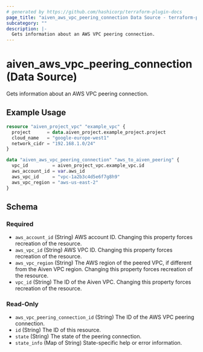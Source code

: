```yaml
---
# generated by https://github.com/hashicorp/terraform-plugin-docs
page_title: "aiven_aws_vpc_peering_connection Data Source - terraform-provider-aiven"
subcategory: ""
description: |-
  Gets information about an AWS VPC peering connection.
---
```


# aiven_aws_vpc_peering_connection (Data Source)

Gets information about an AWS VPC peering connection.

## Example Usage

```terraform
resource "aiven_project_vpc" "example_vpc" {
  project      = data.aiven_project.example_project.project
  cloud_name   = "google-europe-west1"
  network_cidr = "192.168.1.0/24"
}

data "aiven_aws_vpc_peering_connection" "aws_to_aiven_peering" {
  vpc_id         = aiven_project_vpc.example_vpc.id
  aws_account_id = var.aws_id
  aws_vpc_id     = "vpc-1a2b3c4d5e6f7g8h9"
  aws_vpc_region = "aws-us-east-2"
}
```

<!-- schema generated by tfplugindocs -->
## Schema

### Required

- `aws_account_id` (String) AWS account ID. Changing this property forces recreation of the resource.
- `aws_vpc_id` (String) AWS VPC ID. Changing this property forces recreation of the resource.
- `aws_vpc_region` (String) The AWS region of the peered VPC, if different from the Aiven VPC region. Changing this property forces recreation of the resource.
- `vpc_id` (String) The ID of the Aiven VPC. Changing this property forces recreation of the resource.

### Read-Only

- `aws_vpc_peering_connection_id` (String) The ID of the AWS VPC peering connection.
- `id` (String) The ID of this resource.
- `state` (String) The state of the peering connection.
- `state_info` (Map of String) State-specific help or error information.
